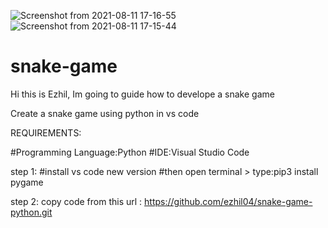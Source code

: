 ![Screenshot from 2021-08-11 17-16-55](https://user-images.githubusercontent.com/86261630/129023845-edd072d2-0fef-4238-8791-5e33b79a8741.png)
![Screenshot from 2021-08-11 17-15-44](https://user-images.githubusercontent.com/86261630/129023843-e56b7a95-1592-4473-949f-c4e1f605152b.png)


# snake-game

Hi this is Ezhil, Im going to guide  how to develope a snake game

Create a snake game using python in vs code 

REQUIREMENTS:

#Programming Language:Python
#IDE:Visual Studio Code

step 1:
#install vs code new version
#then open terminal > type:pip3 install pygame

step 2:
copy code from this url : https://github.com/ezhil04/snake-game-python.git
